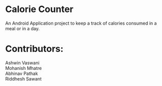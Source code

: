 # Calorie Counter
An Android Application project to keep a track of calories consumed in a meal or in a day.

# Contributors:
Ashwin Vaswani <br />
Mohanish Mhatre <br />
Abhinav Pathak <br />
Riddhesh Sawant <br />

